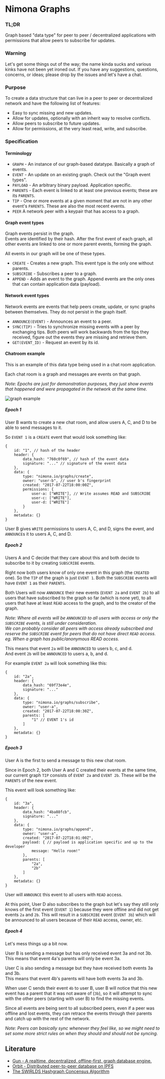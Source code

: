 # Nimona Graphs

### TL;DR

Graph based "data type" for peer to peer / decentralized applications with
permissions that allow peers to subscribe for updates.

### Warning

Let's get some things out of the way; the name kinda sucks and various kinks
have not been yet ironed out. If you have any suggestions, questions, concerns,
or ideas; please drop by the issues and let's have a chat.

### Purpose

To create a data structure that can live in a peer to peer or decentralized 
network and have the following list of features:

* Easy to sync missing and new updates.
* Allow for updates, optionally with an inherit way to resolve conflicts.
* Allow peers to subscribe to future updates.
* Allow for permissions, at the very least read, write, and subscribe.

### Specification

#### Terminology

* `GRAPH` - An instance of our graph-based datatype. Basically a graph of events.
* `EVENT` - An update on an existing graph. Check out the "Graph event types".
* `PAYLOAD` - An arbitrary binary payload. Application specific.
* `PARENTS` - Each event is linked to at least one previous events; these are its `PARENTS`.
* `TIP` - One or more events at a given moment that are not in any other event's `PARENTS`.
  These are also the most recent events.
* `PEER` A network peer with a keypair that has access to a graph.

#### Graph event types

Graph events persist in the graph.  
Events are identified by their hash. After the first event of each graph, all
other events are linked to one or more parent events, forming the graph.

All events in our graph will be one of these types.

* `CREATE` - Creates a new graph. This event type is the only one without parents.
* `SUBSCRIBE` - Subscribes a peer to a graph.
* `APPEND` - Adds an event to the graph. Append events are the only ones that
  can contain application data (payload).

#### Network event types

Network events are events that help peers create, update, or sync graphs between
themselves. They do not persist in the graph itself.

* `ANNOUNCE(EVENT)` - Announces an event to a peer.
* `SYNC(TIP)` - Tries to synchronize missing events with a peer by exchanging
  tips. Both peers will work backwards from the tips they received, figure out
  the events they are missing and retrieve them.
* `GET(EVENT_ID)` - Request an event by its id.

#### Chatroom example

This is an example of this data type being used in a chat room application.

Each chat room is a graph and messages are events on that graph.

*Note: Epochs are just for demonstration purposes, they just show events that 
happened and were propagated in the network at the same time.*

![graph example](resources/graph-crtd.graph.png)

##### Epoch 1

User B wants to create a new chat room, and allow users A, C, and D to be able
to send messages to it.

So `EVENT 1` is a `CREATE` event that would look something like:

```
{
    id: "1", // hash of the header
    header: {
        data_hash: "760c0f69", // hash of the event data
        signature: "..." // signature of the event data
    },
    data: {
        type: "nimona.io/graphs/create",
        owner: "user-b", // user b's fingerprint
        created: "2017-07-22T18:00:00Z",
        permissions: {
            user-a: ["WRITE"], // Write assumes READ and SUBSCRIBE
            user-c: ["WRITE"],
            user-d: ["WRITE"]
        }
    },
    metadata: {}
}
```

User B gives `WRITE` permissions to users A, C, and D, signs the event, and
`ANNOUNCE`s it to users A, C, and D.

##### Epoch 2

Users A and C decide that they care about this and both decide to subscribe to
it by creating `SUBSCRIBE` events.

Right now both users know of only one event in this graph (the `CREATED` one).
So the `TIP` of the graph is just `EVENT 1`. Both the `SUBSCRIBE` events will 
have `EVENT 1` as their `PARENTS`.

Both Users will now `ANNOUNCE` their new events (`EVENT 2a` and `EVENT 2b`) to 
all users that have subscribed to the graph so far (which is none yet), to all
users that have at least `READ` access to the graph, and to the creator of the
graph.

*Note: Where all events will be `ANNOUNCED` to all users with access or only
the `SUBSCRIBE` events, is still under consideration.  
We can probably consider all peers with access already subscribed and reserve
the `SUBSCRIBE` event for peers that do not have direct `READ` access.  
eg. When a graph has public/anonymous READ access.*

This means that event `2a` will be `ANNOUNCED` to users b, c, and d.  
And event `2b` will be `ANNOUNCED` to users a, b, and d.

For example `EVENT 2a` will look something like this:

```
{
    id: "2a",
    header: {
        data_hash: "69f73e4e",
        signature: "..."
    },
    data: {
        type: "nimona.io/graphs/subscribe",
        owner: "user-a",
        created: "2017-07-22T18:00:30Z",
        parents: [
            "1" // EVENT 1's id
        ]
    },
    metadata: {}
}
```

##### Epoch 3

User A is the first to send a message to this new chat room.  

Since in Epoch 2, both User A and C created their events at the same time, our
current graph `TIP` consists of `EVENT 2a` and `EVENT 2b`. These will be the
`PARENTS` of the new event.  

This event will look something like:

```
{
    id: "3a",
    header: {
        data_hash: "4ba88fcb",
        signature: "..."
    },
    data: {
        type: "nimona.io/graphs/append",
        owner: "user-a",
        created: "2017-07-22T18:01:00Z",
        payload: { // payload is application specific and up to the developer
            message: "Hello room!"
        },
        parents: [
            "2a",
            "2b"
        ]
    },
    metadata: {}
}
```

User will `ANNOUNCE` this event to all users with `READ` access.

At this point, User D also subscribes to the graph but let's say they still only
knows of the first event (`EVENT 1`) because they were offline and did not get
events `2a` and `2b`. This will result in a `SUBSCRIBE` event (`EVENT 3b`) which
will be announced to all users because of their `READ` access, owner, etc.

##### Epoch 4

Let's mess things up a bit now.

User B is sending a message but has only received event 3a and not 3b.  
This means that event 4a's parents will only be event 3a.

User C is also sending a message but they have received both events 3a and 3b.  
This means that event 4b's parents will have both events 3a and 3b.

When user C sends their event `4b` to user B, user B will notice that this new
event has a parent that it was not aware of (`3b`), so it will attempt to sync
with the other peers (starting with user B) to find the missing events.

Since all events are being sent to all subscribed peers, even if a peer was 
offline and lost events, they can retrace the events through their parents and
catch up with the rest of the network.

*Note: Peers can basically sync whenever they feel like, so we might need to set
some more strict rules on when they should and should not be syncing.*

## Literature

* [Gun - A realtime, decentralized, offline-first, graph database engine.](https://github.com/amark/gun)
* [Orbit - Distributed peer-to-peer database on IPFS](https://github.com/orbitdb/orbit-db)
* [The SWIRLDS Hashgraph Concensus Algorithm](http://www.swirlds.com/downloads/SWIRLDS-TR-2016-01.pdf)